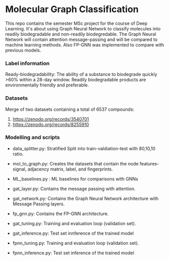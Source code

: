 # Molecular Graph Classification
 
This repo contains the semester MSc project for the course of Deep Learning. It's about using Graph Neural Network to classify molecules into readily biodegradable and non-readily biodegredable. The Graph Neural Network will contain attention message-passing and will be compared to machine learning methods. Also FP-GNN was implemented to compare with previous models.

### Label information

Ready-biodegradability: The ability of a substance to biodegrade quickly >60% within a 28-day window. Readily biodegradable products are environmentally friendly and preferable.

### Datasets

Merge of two datasets containing a total of 6537 compounds:
1) https://zenodo.org/records/3540701
2) https://zenodo.org/records/8255910

### Modelling and scripts

- data_splitter.py: Stratified Split into train-valdiation-test with 80,10,10 ratio.

- mol_to_graph.py: Creates the datasets that contain the node features-signal, adjacency matrix, label, and fingerprints.

- ML_baselines.py : ML baselines for comparisons with GNNs

- gat_layer.py: Contains the message passing with attention.

- gat_network.py: Contains the Graph Neural Network architecture with Message Passing layers.

- fp_gnn.py: Contains the FP-GNN architecture.

- gat_tuning.py: Training and evaluation loop (validation set).

- gat_inference.py: Test set innference of the trained model

- fpnn_tuning.py: Training and evaluation loop (validation set).

- fpnn_inference.py: Test set inference of the trained model
 
